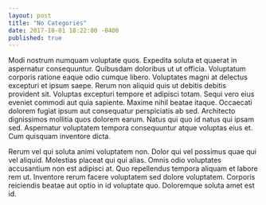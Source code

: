 ```yaml
---
layout: post
title: "No Categories"
date: 2017-10-01 18:22:00 -0400
published: true
---
```


Modi nostrum numquam voluptate quos. Expedita soluta et quaerat in aspernatur consequuntur. Quibusdam doloribus ut ut officia. Voluptatum corporis ratione eaque odio cumque libero. Voluptates magni at delectus excepturi et ipsum saepe.
Rerum non aliquid quis ut debitis debitis provident sit. Voluptas excepturi tempore et adipisci totam. Sequi vero eius eveniet commodi aut quia sapiente. Maxime nihil beatae itaque. Occaecati dolorem fugiat ipsum aut consequatur perspiciatis ab sed. Architecto dignissimos mollitia quos dolorem earum.
Natus qui quo id natus qui ipsam sed. Aspernatur voluptatem tempora consequuntur atque voluptas eius et. Cum quisquam inventore dicta.

Rerum vel qui soluta animi voluptatem non. Dolor qui vel possimus quae qui vel aliquid. Molestias placeat qui qui alias. Omnis odio voluptates accusantium non est adipisci at.
Quo repellendus tempora aliquam et labore rem ut. Inventore rerum facere voluptatem sed dolore voluptatem. Corporis reiciendis beatae aut optio in id voluptate quo. Doloremque soluta amet est id.
